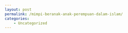 ```yaml
---
layout: post
permalink: /mimpi-beranak-anak-perempuan-dalam-islam/
categories:
    - Uncategorized
---
```


